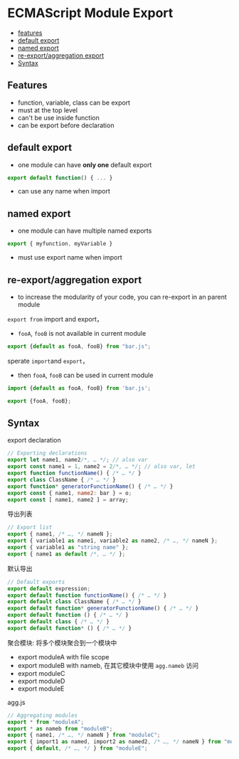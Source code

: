 # ECMAScript Module Export

* [features](#features)
* [default export](#default-export)
* [named export](#named-export)
* [re-export/aggregation export](#re-exportaggregation-export)
* [Syntax](#syntax)

## Features

- function, variable, class can be export
- must at the top level
- can't be use inside function
- can be export before declaration

## default export

- one module can have **only one** default export

```js
export default function() { ... }
```

- can use any name when import

## named export

- one module can have multiple named exports

```js
export { myfunction, myVariable }
```

- must use export name when import

## re-export/aggregation export

- to increase the modularity of your code, you can re-export in an parent module

`export from` import and export，

- `fooA`, `fooB` is not available in current module

```js
export {default as fooA, fooB} from "bar.js";
```

sperate `import`and `export`，

- then `fooA`, `fooB` can be used in current module

```js
import {default as fooA, fooB} from 'bar.js';

export {fooA, fooB};
```

## Syntax

export declaration

```javascript
// Exporting declarations
export let name1, name2/*, … */; // also var
export const name1 = 1, name2 = 2/*, … */; // also var, let
export function functionName() { /* … */ }
export class ClassName { /* … */ }
export function* generatorFunctionName() { /* … */ }
export const { name1, name2: bar } = o;
export const [ name1, name2 ] = array;
```
导出列表

```javascript
// Export list
export { name1, /* …, */ nameN };
export { variable1 as name1, variable2 as name2, /* …, */ nameN };
export { variable1 as "string name" };
export { name1 as default /*, … */ };
```
默认导出

```javascript
// Default exports
export default expression;
export default function functionName() { /* … */ }
export default class ClassName { /* … */ }
export default function* generatorFunctionName() { /* … */ }
export default function () { /* … */ }
export default class { /* … */ }
export default function* () { /* … */ }
```

聚合模块: 将多个模块聚合到一个模块中

- export moduleA with file scope
- export moduleB with nameb, 在其它模块中使用 `agg.nameb` 访问
- export moduleC
- export moduleD
- export moduleE

agg.js

```js
// Aggregating modules
export * from "moduleA";
export * as nameb from "moduleB";
export { name1, /* …, */ nameN } from "moduleC";
export { import1 as named, import2 as named2, /* …, */ nameN } from "moduleD";
export { default, /* …, */ } from "moduleE";
```

